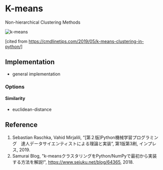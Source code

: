 # K-means
Non-hierarchical Clustering Methods  

![k-means](https://i0.wp.com/cmdlinetips.com/wp-content/uploads/2019/05/kmeans_cluster_Assignment_2nd_iteration.png)

[cited from https://cmdlinetips.com/2019/05/k-means-clustering-in-python/]

## Implementation
- general implementation

### Options
#### Similarity
- euclidean-distance

## Reference
1. Sebastian Raschka, Vahid Mirjalili, “[第２版]Python機械学習プログラミング　達人データサイエンティストによる理論と実装”, 第1版第3刷, インプレス, 2019.
2. Samurai Blog, "k-meansクラスタリングをPython/NumPyで最初から実装する方法を解説!", https://www.sejuku.net/blog/64365, 2018.